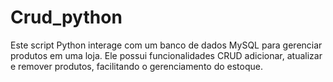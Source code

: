 # Crud_python
Este script Python interage com um banco de dados MySQL para gerenciar produtos em uma loja. Ele possui funcionalidades CRUD adicionar, atualizar e remover produtos, facilitando o gerenciamento do estoque.
